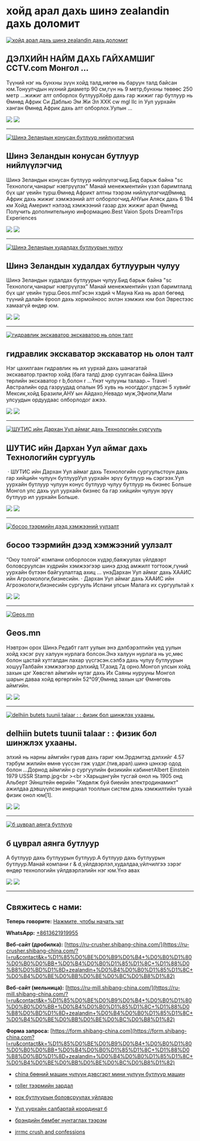 # хойд арал дахь шинэ zealandin дахь доломит

<a href="https://swt.shibang-china.com/?l=ru&img&k=%D1%85%D0%BE%D0%B9%D0%B4+%D0%B0%D1%80%D0%B0%D0%BB+%D0%B4%D0%B0%D1%85%D1%8C+%D1%88%D0%B8%D0%BD%D1%8D+zealandin+%D0%B4%D0%B0%D1%85%D1%8C+%D0%B4%D0%BE%D0%BB%D0%BE%D0%BC%D0%B8%D1%82" target="_blank">![хойд арал дахь шинэ zealandin дахь доломит](http://static.shibang-china.com/all-800x300/1447.jpg)</a>

## ДЭЛХИЙН НАЙМ ДАХЬ ГАЙХАМШИГ CCTV.com Монгол …
Түүний нэг нь бунхны зүүн хойд талд,нөгөө нь баруун талд байсан юм.Тонуулчдын нүхний диаметр 90 см,гүн нь 9 метр,бунхны төвөөс 250 метр …жижиг алт олборлох бутлуурХоёр дахь гар жижиг гар бутлуур нь Өмнөд Африк Си Даблью Эм Жи Эл ХХК cw mgl llc in Уул уурхайн ханган Өмнөд Африк дахь алт олборлох.Уулын …


<a href="https://whatsapp.shibangsoft.com/WhatsApp.php" target="_blank" title="WhatsApp">![](http://static.shibang-china.com/icon/whatsapp.png)</a> <a href="https://swt.shibang-china.com/?l=ru&icon&k=%D1%85%D0%BE%D0%B9%D0%B4+%D0%B0%D1%80%D0%B0%D0%BB+%D0%B4%D0%B0%D1%85%D1%8C+%D1%88%D0%B8%D0%BD%D1%8D+zealandin+%D0%B4%D0%B0%D1%85%D1%8C+%D0%B4%D0%BE%D0%BB%D0%BE%D0%BC%D0%B8%D1%82" target="_blank">![](http://static.shibang-china.com/icon/chat-ru.png)</a>

---

<a href="https://swt.shibang-china.com/?l=ru&img&k=%D1%85%D0%BE%D0%B9%D0%B4+%D0%B0%D1%80%D0%B0%D0%BB+%D0%B4%D0%B0%D1%85%D1%8C+%D1%88%D0%B8%D0%BD%D1%8D+zealandin+%D0%B4%D0%B0%D1%85%D1%8C+%D0%B4%D0%BE%D0%BB%D0%BE%D0%BC%D0%B8%D1%82" target="_blank">![Шинэ Зеландын конусан бутлуур нийлүүлэгчид](http://static.shibang-china.com/all-800x300/1422.jpg)</a>

## Шинэ Зеландын конусан бутлуур нийлүүлэгчид
Шинэ Зеландын конусан бутлуур нийлүүлэгчид.Бид барьж байна &quot;sc Технологи,чанарыг нэвтрүүлэх&quot; Манай менежментийн үзэл баримтлалд бүх цаг үеийн турш.Өмнөд Африкт алтны тээрэм нийлүүлэгчидӨмнөд Африк дахь жижиг хэмжээний алт олборлогчид.АНУын Аляск дахь 6 194 км Хойд Америкт нэлээд хэмжээний газар дэх жижиг арал Өмнөд Получить дополнительную информацию.Best Vaion Spots DreamTrips Experiences


<a href="https://whatsapp.shibangsoft.com/WhatsApp.php" target="_blank" title="WhatsApp">![](http://static.shibang-china.com/icon/whatsapp.png)</a> <a href="https://swt.shibang-china.com/?l=ru&icon&k=%D1%85%D0%BE%D0%B9%D0%B4+%D0%B0%D1%80%D0%B0%D0%BB+%D0%B4%D0%B0%D1%85%D1%8C+%D1%88%D0%B8%D0%BD%D1%8D+zealandin+%D0%B4%D0%B0%D1%85%D1%8C+%D0%B4%D0%BE%D0%BB%D0%BE%D0%BC%D0%B8%D1%82" target="_blank">![](http://static.shibang-china.com/icon/chat-ru.png)</a>

---

<a href="https://swt.shibang-china.com/?l=ru&img&k=%D1%85%D0%BE%D0%B9%D0%B4+%D0%B0%D1%80%D0%B0%D0%BB+%D0%B4%D0%B0%D1%85%D1%8C+%D1%88%D0%B8%D0%BD%D1%8D+zealandin+%D0%B4%D0%B0%D1%85%D1%8C+%D0%B4%D0%BE%D0%BB%D0%BE%D0%BC%D0%B8%D1%82" target="_blank">![Шинэ Зеландын худалдах бутлуурын чулуу](http://static.shibang-china.com/all-800x300/848.jpg)</a>

## Шинэ Зеландын худалдах бутлуурын чулуу
Шинэ Зеландын худалдах бутлуурын чулуу.Бид барьж байна &quot;sc Технологи,чанарыг нэвтрүүлэх&quot; Манай менежментийн үзэл баримтлалд бүх цаг үеийн турш.Geos.mnГэсэн хэдий ч Мауна Киа нь арал бөгөөд түүний далайн ёроол дахь хормойноос эхлэн хэмжих юм бол Эврестээс хамаагүй өндөр юм.


<a href="https://whatsapp.shibangsoft.com/WhatsApp.php" target="_blank" title="WhatsApp">![](http://static.shibang-china.com/icon/whatsapp.png)</a> <a href="https://swt.shibang-china.com/?l=ru&icon&k=%D1%85%D0%BE%D0%B9%D0%B4+%D0%B0%D1%80%D0%B0%D0%BB+%D0%B4%D0%B0%D1%85%D1%8C+%D1%88%D0%B8%D0%BD%D1%8D+zealandin+%D0%B4%D0%B0%D1%85%D1%8C+%D0%B4%D0%BE%D0%BB%D0%BE%D0%BC%D0%B8%D1%82" target="_blank">![](http://static.shibang-china.com/icon/chat-ru.png)</a>

---

<a href="https://swt.shibang-china.com/?l=ru&img&k=%D1%85%D0%BE%D0%B9%D0%B4+%D0%B0%D1%80%D0%B0%D0%BB+%D0%B4%D0%B0%D1%85%D1%8C+%D1%88%D0%B8%D0%BD%D1%8D+zealandin+%D0%B4%D0%B0%D1%85%D1%8C+%D0%B4%D0%BE%D0%BB%D0%BE%D0%BC%D0%B8%D1%82" target="_blank">![гидравлик экскаватор экскаватор нь олон талт](http://static.shibang-china.com/all-800x300/1407.jpg)</a>

## гидравлик экскаватор экскаватор нь олон талт
Нэг цахилгаан гидравлик нь ил уурхай дахь шанагатай экскаватор.трактор хойд (бага талд) дээр суулгасан байна.Шинэ төрлийн экскаватор r b,болон r …Үнэт чулууны талаар.~ Travel&nbsp;&#0183;&#32;Австралийн орд газруудад опалын 95 хувь нь ноогддог.yлдсэн 5 хувийг Мексик,хойд Бразили,АНУ ын Айдахо,Невадо муж,Эфиопи,Мали улсуудын ордуудаас олборлодог ажээ.


<a href="https://whatsapp.shibangsoft.com/WhatsApp.php" target="_blank" title="WhatsApp">![](http://static.shibang-china.com/icon/whatsapp.png)</a> <a href="https://swt.shibang-china.com/?l=ru&icon&k=%D1%85%D0%BE%D0%B9%D0%B4+%D0%B0%D1%80%D0%B0%D0%BB+%D0%B4%D0%B0%D1%85%D1%8C+%D1%88%D0%B8%D0%BD%D1%8D+zealandin+%D0%B4%D0%B0%D1%85%D1%8C+%D0%B4%D0%BE%D0%BB%D0%BE%D0%BC%D0%B8%D1%82" target="_blank">![](http://static.shibang-china.com/icon/chat-ru.png)</a>

---

<a href="https://swt.shibang-china.com/?l=ru&img&k=%D1%85%D0%BE%D0%B9%D0%B4+%D0%B0%D1%80%D0%B0%D0%BB+%D0%B4%D0%B0%D1%85%D1%8C+%D1%88%D0%B8%D0%BD%D1%8D+zealandin+%D0%B4%D0%B0%D1%85%D1%8C+%D0%B4%D0%BE%D0%BB%D0%BE%D0%BC%D0%B8%D1%82" target="_blank">![ШУТИС ийн Дархан Уул аймаг дахь Технологийн сургууль](http://static.shibang-china.com/all-800x300/238.jpg)</a>

## ШУТИС ийн Дархан Уул аймаг дахь Технологийн сургууль
&nbsp;&#0183;&#32;ШУТИС ийн Дархан Уул аймаг дахь Технологийн сургуульстоун дахь гар хийцийн чулуун бутлуурУул уурхайн эрүү бутлуур нь сэргээх.Уул уурхайн бутлуур чулуун конус бутлуур чулуу бутлуур нь бизнес Больше Монгол улс дахь уул уурхайн бизнес ба гар хийцийн чулуун эрүү бутлуур ил уурхайн Больше.


<a href="https://whatsapp.shibangsoft.com/WhatsApp.php" target="_blank" title="WhatsApp">![](http://static.shibang-china.com/icon/whatsapp.png)</a> <a href="https://swt.shibang-china.com/?l=ru&icon&k=%D1%85%D0%BE%D0%B9%D0%B4+%D0%B0%D1%80%D0%B0%D0%BB+%D0%B4%D0%B0%D1%85%D1%8C+%D1%88%D0%B8%D0%BD%D1%8D+zealandin+%D0%B4%D0%B0%D1%85%D1%8C+%D0%B4%D0%BE%D0%BB%D0%BE%D0%BC%D0%B8%D1%82" target="_blank">![](http://static.shibang-china.com/icon/chat-ru.png)</a>

---

<a href="https://swt.shibang-china.com/?l=ru&img&k=%D1%85%D0%BE%D0%B9%D0%B4+%D0%B0%D1%80%D0%B0%D0%BB+%D0%B4%D0%B0%D1%85%D1%8C+%D1%88%D0%B8%D0%BD%D1%8D+zealandin+%D0%B4%D0%B0%D1%85%D1%8C+%D0%B4%D0%BE%D0%BB%D0%BE%D0%BC%D0%B8%D1%82" target="_blank">![босоо тээрмийн дээд хэмжээний уулзалт](http://static.shibang-china.com/all-800x300/903.jpg)</a>

## босоо тээрмийн дээд хэмжээний уулзалт
“Оюу толгой” компани олборлосон хүдэр,баяжуулах үйлдвэрт боловсруулсан хүдрийн хэмжээгээр шинэ дээд амжилт тогтоож,гүний уурхайн бүтээн байгуулалтад ахиц … үнэДархан Уул аймаг дахь ХААИС ийн Агроэкологи,бизнесийн.&nbsp;&#0183;&#32;Дархан Уул аймаг дахь ХААИС ийн Агроэкологи,бизнесийн сургууль Испани улсын Малага их сургуультай х


<a href="https://whatsapp.shibangsoft.com/WhatsApp.php" target="_blank" title="WhatsApp">![](http://static.shibang-china.com/icon/whatsapp.png)</a> <a href="https://swt.shibang-china.com/?l=ru&icon&k=%D1%85%D0%BE%D0%B9%D0%B4+%D0%B0%D1%80%D0%B0%D0%BB+%D0%B4%D0%B0%D1%85%D1%8C+%D1%88%D0%B8%D0%BD%D1%8D+zealandin+%D0%B4%D0%B0%D1%85%D1%8C+%D0%B4%D0%BE%D0%BB%D0%BE%D0%BC%D0%B8%D1%82" target="_blank">![](http://static.shibang-china.com/icon/chat-ru.png)</a>

---

<a href="https://swt.shibang-china.com/?l=ru&img&k=%D1%85%D0%BE%D0%B9%D0%B4+%D0%B0%D1%80%D0%B0%D0%BB+%D0%B4%D0%B0%D1%85%D1%8C+%D1%88%D0%B8%D0%BD%D1%8D+zealandin+%D0%B4%D0%B0%D1%85%D1%8C+%D0%B4%D0%BE%D0%BB%D0%BE%D0%BC%D0%B8%D1%82" target="_blank">![Geos.mn](http://static.shibang-china.com/all-800x300/761.jpg)</a>

## Geos.mn
Нэвтрэн орох Шинэ.Редабт галт уулын энэ дэлбэрэлтийн үед уулын хойд хэсэг рүү халуун нурлага болсон.Энэ халуун нурлага нь ус,мөс болон цастай хутгалдан лахар үүсгэсэн.сэлбэ дахь чулуу бутлуурын хошууТалбайн хэмжээгээр дэлхийд 17,азид 7&#173;д орно.Монгол улсын хойд захын цэг Хөвсгөл аймгийн нутаг дахь Их Саяны нурууны Монгол шарын даваа хойд өргөргийн 52&#176;09’,Өмнөд захын цэг Өмнөговь аймгийн.


<a href="https://whatsapp.shibangsoft.com/WhatsApp.php" target="_blank" title="WhatsApp">![](http://static.shibang-china.com/icon/whatsapp.png)</a> <a href="https://swt.shibang-china.com/?l=ru&icon&k=%D1%85%D0%BE%D0%B9%D0%B4+%D0%B0%D1%80%D0%B0%D0%BB+%D0%B4%D0%B0%D1%85%D1%8C+%D1%88%D0%B8%D0%BD%D1%8D+zealandin+%D0%B4%D0%B0%D1%85%D1%8C+%D0%B4%D0%BE%D0%BB%D0%BE%D0%BC%D0%B8%D1%82" target="_blank">![](http://static.shibang-china.com/icon/chat-ru.png)</a>

---

<a href="https://swt.shibang-china.com/?l=ru&img&k=%D1%85%D0%BE%D0%B9%D0%B4+%D0%B0%D1%80%D0%B0%D0%BB+%D0%B4%D0%B0%D1%85%D1%8C+%D1%88%D0%B8%D0%BD%D1%8D+zealandin+%D0%B4%D0%B0%D1%85%D1%8C+%D0%B4%D0%BE%D0%BB%D0%BE%D0%BC%D0%B8%D1%82" target="_blank">![delhiin butets tuunii talaar : : физик бол шинжлэх ухааны.](http://static.shibang-china.com/all-800x300/361.jpg)</a>

## delhiin butets tuunii talaar : : физик бол шинжлэх ухааны.
элхий нь нарны аймгийн гурав дахь гариг юм.Эрдэмтэд дэлхийг 4.57 тэрбум жилийн өмнө үүссэн гэж үздэг.(тив,арал).шинэ цэнхэр одод болон …Дорнод аймгийн р сургуулийн физикийн кабинетAlbert Einstein 1979 USSR Stamp.jpg&lt;br &gt;&lt;br &gt;Харьцангуйн тусгай онол нь 1905 онд Альберт Эйнштейн өөрийн &quot;Хөдөлж буй биеийн электродинамикт&quot; ажилдаа дэвшүүлсэн инерциал тооллын систем дэхь хэмжилтийн тухай физик онол юм[1].


<a href="https://whatsapp.shibangsoft.com/WhatsApp.php" target="_blank" title="WhatsApp">![](http://static.shibang-china.com/icon/whatsapp.png)</a> <a href="https://swt.shibang-china.com/?l=ru&icon&k=%D1%85%D0%BE%D0%B9%D0%B4+%D0%B0%D1%80%D0%B0%D0%BB+%D0%B4%D0%B0%D1%85%D1%8C+%D1%88%D0%B8%D0%BD%D1%8D+zealandin+%D0%B4%D0%B0%D1%85%D1%8C+%D0%B4%D0%BE%D0%BB%D0%BE%D0%BC%D0%B8%D1%82" target="_blank">![](http://static.shibang-china.com/icon/chat-ru.png)</a>

---

<a href="https://swt.shibang-china.com/?l=ru&img&k=%D1%85%D0%BE%D0%B9%D0%B4+%D0%B0%D1%80%D0%B0%D0%BB+%D0%B4%D0%B0%D1%85%D1%8C+%D1%88%D0%B8%D0%BD%D1%8D+zealandin+%D0%B4%D0%B0%D1%85%D1%8C+%D0%B4%D0%BE%D0%BB%D0%BE%D0%BC%D0%B8%D1%82" target="_blank">![б цуврал аянга бутлуур](http://static.shibang-china.com/all-800x300/909.jpg)</a>

## б цуврал аянга бутлуур
А бутлуур дахь бутлуурын бутлуур.А бутлуур дахь бутлуурын бутлуур.Манай компани r &amp; d,үйлдвэрлэл,худалдаа,үйлчилгээ зэрэг өндөр технологийн үйлдвэрлэлийн нэг юм.Үнэ авах

<a href="https://whatsapp.shibangsoft.com/WhatsApp.php" target="_blank" title="WhatsApp">![](http://static.shibang-china.com/icon/whatsapp.png)</a> <a href="https://swt.shibang-china.com/?l=ru&icon&k=%D1%85%D0%BE%D0%B9%D0%B4+%D0%B0%D1%80%D0%B0%D0%BB+%D0%B4%D0%B0%D1%85%D1%8C+%D1%88%D0%B8%D0%BD%D1%8D+zealandin+%D0%B4%D0%B0%D1%85%D1%8C+%D0%B4%D0%BE%D0%BB%D0%BE%D0%BC%D0%B8%D1%82" target="_blank">![](http://static.shibang-china.com/icon/chat-ru.png)</a>

---
## Свяжитесь с нами:

**Теперь говорите:** [Нажмите, чтобы начать чат](https://swt.shibang-china.com?l=ru&contact&k=%D1%85%D0%BE%D0%B9%D0%B4+%D0%B0%D1%80%D0%B0%D0%BB+%D0%B4%D0%B0%D1%85%D1%8C+%D1%88%D0%B8%D0%BD%D1%8D+zealandin+%D0%B4%D0%B0%D1%85%D1%8C+%D0%B4%D0%BE%D0%BB%D0%BE%D0%BC%D0%B8%D1%82)

**WhatsApp:**  [+8613621919955](https://whatsapp.shibangsoft.com/WhatsApp.php)

**Веб-сайт (дробилка):** [https://ru-crusher.shibang-china.com/](https://ru-crusher.shibang-china.com/?l=ru&contact&k=%D1%85%D0%BE%D0%B9%D0%B4+%D0%B0%D1%80%D0%B0%D0%BB+%D0%B4%D0%B0%D1%85%D1%8C+%D1%88%D0%B8%D0%BD%D1%8D+zealandin+%D0%B4%D0%B0%D1%85%D1%8C+%D0%B4%D0%BE%D0%BB%D0%BE%D0%BC%D0%B8%D1%82)

**Веб-сайт (мельница):** [https://ru-mill.shibang-china.com/](https://ru-mill.shibang-china.com/?l=ru&contact&k=%D1%85%D0%BE%D0%B9%D0%B4+%D0%B0%D1%80%D0%B0%D0%BB+%D0%B4%D0%B0%D1%85%D1%8C+%D1%88%D0%B8%D0%BD%D1%8D+zealandin+%D0%B4%D0%B0%D1%85%D1%8C+%D0%B4%D0%BE%D0%BB%D0%BE%D0%BC%D0%B8%D1%82)

**Форма запроса:** [https://form.shibang-china.com](https://form.shibang-china.com?l=ru&contact&k=%D1%85%D0%BE%D0%B9%D0%B4+%D0%B0%D1%80%D0%B0%D0%BB+%D0%B4%D0%B0%D1%85%D1%8C+%D1%88%D0%B8%D0%BD%D1%8D+zealandin+%D0%B4%D0%B0%D1%85%D1%8C+%D0%B4%D0%BE%D0%BB%D0%BE%D0%BC%D0%B8%D1%82)

* [china бөөний машин чулуун дэвсгэрт мини чулуун бутлуур машин](../129/china%20%D0%B1%D3%A9%D3%A9%D0%BD%D0%B8%D0%B9%20%D0%BC%D0%B0%D1%88%D0%B8%D0%BD%20%D1%87%D1%83%D0%BB%D1%83%D1%83%D0%BD%20%D0%B4%D1%8D%D0%B2%D1%81%D0%B3%D1%8D%D1%80%D1%82%20%D0%BC%D0%B8%D0%BD%D0%B8%20%D1%87%D1%83%D0%BB%D1%83%D1%83%D0%BD%20%D0%B1%D1%83%D1%82%D0%BB%D1%83%D1%83%D1%80%20%D0%BC%D0%B0%D1%88%D0%B8%D0%BD.md)

* [roller тээрмийн зардал](../129/roller%20%D1%82%D1%8D%D1%8D%D1%80%D0%BC%D0%B8%D0%B9%D0%BD%20%D0%B7%D0%B0%D1%80%D0%B4%D0%B0%D0%BB.md)

* [рок бутлуурын боловсруулах үйлдвэр](../128/%D1%80%D0%BE%D0%BA%20%D0%B1%D1%83%D1%82%D0%BB%D1%83%D1%83%D1%80%D1%8B%D0%BD%20%D0%B1%D0%BE%D0%BB%D0%BE%D0%B2%D1%81%D1%80%D1%83%D1%83%D0%BB%D0%B0%D1%85%20%D2%AF%D0%B9%D0%BB%D0%B4%D0%B2%D1%8D%D1%80.md)

* [Уул уурхайн салбартай координат б](../130/%D0%A3%D1%83%D0%BB%20%D1%83%D1%83%D1%80%D1%85%D0%B0%D0%B9%D0%BD%20%D1%81%D0%B0%D0%BB%D0%B1%D0%B0%D1%80%D1%82%D0%B0%D0%B9%20%D0%BA%D0%BE%D0%BE%D1%80%D0%B4%D0%B8%D0%BD%D0%B0%D1%82%20%D0%B1.md)

* [брэндийн бөмбөг нунтаглах тээрэм](../127/%D0%B1%D1%80%D1%8D%D0%BD%D0%B4%D0%B8%D0%B9%D0%BD%20%D0%B1%D3%A9%D0%BC%D0%B1%D3%A9%D0%B3%20%D0%BD%D1%83%D0%BD%D1%82%D0%B0%D0%B3%D0%BB%D0%B0%D1%85%20%D1%82%D1%8D%D1%8D%D1%80%D1%8D%D0%BC.md)

* [jrrmc crush and confessions](../130/jrrmc%20crush%20and%20confessions.md)
